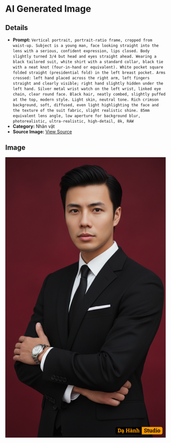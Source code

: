 # AI Generated Image

## Details
- **Prompt:** `Vertical portrait, portrait-ratio frame, cropped from waist-up. Subject is a young man, face looking straight into the lens with a serious, confident expression, lips closed. Body slightly turned 3/4 but head and eyes straight ahead. Wearing a black tailored suit, white shirt with a standard collar, black tie with a neat knot (four-in-hand or equivalent). White pocket square folded straight (presidential fold) in the left breast pocket. Arms crossed: left hand placed across the right arm, left fingers straight and clearly visible; right hand slightly hidden under the left hand. Silver metal wrist watch on the left wrist, linked eye chain, clear round face. Black hair, neatly combed, slightly puffed at the top, modern style. Light skin, neutral tone. Rich crimson background, soft, diffused, even light highlighting the face and the texture of the suit fabric, slight realistic shine. 85mm equivalent lens angle, low aperture for background blur, photorealistic, ultra-realistic, high-detail, 8k, RAW`
- **Category:** Nhân vật
- **Source Image:** [View Source](https://raw.githubusercontent.com/lenzcomvth/ImageLibrary/main/Male.png)

## Image
![AI Generated Image](./image-2025-10-03T09-38-47-131Z.png)